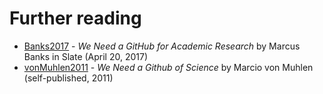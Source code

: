 # Further reading

- [Banks2017](https://slate.com/technology/2017/04/we-need-a-github-for-academic-research.html) - _We Need a GitHub for Academic Research_ by Marcus Banks in Slate (April 20, 2017)
- [vonMuhlen2011](https://marciovm.com/i-want-a-github-of-science.html) - _We Need a Github of Science_ by Marcio von Muhlen (self-published, 2011)

